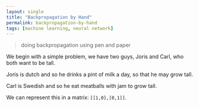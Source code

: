 ```yaml
---
layout: single
title: "Backpropagation by Hand"
permalink: backpropagation-by-hand
tags: [machine learning, neural network]
---
```


> doing backpropagation using pen and paper

We begin with a simple problem, we have two guys, Joris and Carl, who both want to be tall.

Joris is dutch and so he drinks a pint of milk a day, so that he may grow tall.

Carl is Swedish and so he eat meatballs with jam to grow tall.

We can represent this in a matrix: `[[1,0],[0,1]]`.


